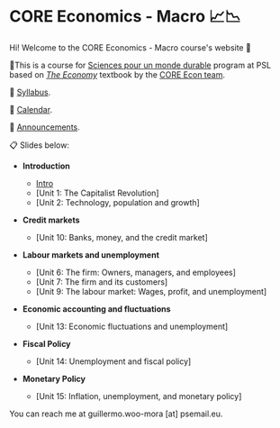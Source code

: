 # CORE Economics - Macro :chart_with_upwards_trend::chart_with_downwards_trend:

Hi! Welcome to the CORE Economics - Macro course's website :wave:

:closed_book:This is a course for [Sciences pour un monde durable](https://psl.eu/formation/sciences-monde-durable) program at PSL based on [*The Economy*](https://www.core-econ.org/the-economy/) textbook by the [CORE Econ team](https://www.core-econ.org/).

:paperclip: [Syllabus](https://github.com/woomora/CORE-econ-macro/blob/master/PSL%202025%20Spring%20%E2%80%93%20CORE%20Econ%20Macro.pdf).

:calendar: [Calendar](https://calendar.google.com/calendar/embed?src=9ee653f58834e758256bdcac717c0b0cef055a83ec6c8a3793cb3387686358a8%40group.calendar.google.com&ctz=Europe%2FParis).

:loudspeaker: [Announcements](https://github.com/woomora/CORE-econ-macro/blob/master/announcements.md).

:clipboard: Slides below:

- **Introduction**

  - [Intro](https://woomora.github.io/CORE-econ-macro/Intro/core-intro.html#1)
  - [Unit 1: The Capitalist Revolution]
  - [Unit 2: Technology, population and growth]
<!---  (https://woomora.github.io/CORE-econ-micro/Unit-1/core-unit1.html#1)  --->
<!---   (https://woomora.github.io/CORE-econ-micro/Unit-2/core-unit2.html#1) --->

- **Credit markets**

  - [Unit 10: Banks, money, and the credit market]
 <!---  (https://woomora.github.io/CORE-econ-macro/Unit-10/core-unit10.html#1) --->


- **Labour markets and unemployment**

  - [Unit 6: The firm: Owners, managers, and employees]
  - [Unit 7: The firm and its customers]
  - [Unit 9: The labour market: Wages, profit, and unemployment]
<!---  (https://woomora.github.io/CORE-econ-micro/Unit-6/core-unit6.html#1) --->
<!---  (https://woomora.github.io/CORE-econ-micro/Unit-7/core-unit7.html#1) --->
<!---  (https://woomora.github.io/CORE-econ-macro/Unit-9/core-unit9.html#1) --->
  
- **Economic accounting and fluctuations**

  - [Unit 13: Economic fluctuations and unemployment]
<!---  (https://woomora.github.io/CORE-econ-macro/Unit-13/core-unit13.html#1) --->

- **Fiscal Policy**

  - [Unit 14: Unemployment and fiscal policy]
<!---  (https://woomora.github.io/CORE-econ-macro/Unit-14/core-unit14.html#1) --->

- **Monetary Policy**

  - [Unit 15: Inflation, unemployment, and monetary policy]
<!---  (https://woomora.github.io/CORE-econ-macro/Unit-15/core-unit15.html#1) --->

You can reach me at guillermo.woo-mora [at] psemail.eu.
